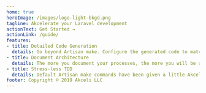 ```yaml
---
home: true
heroImage: /images/logo-light-bkgd.png
tagline: Akcelerate your Laravel development
actionText: Get Started →
actionLink: /guide/
features:
- title: Detailed Code Generation
  details: Go beyond Artisan make. Configure the generated code to match your development style.
- title: Document Architecture
  details: The more you document your processes, the more you will be able to speed up your development cycle.
- title: Stress-less TDD
  details: Default Artisan make commands have been given a little Akceli Spice!  Including default tests out of the box.
footer: Copyright © 2019 Akceli LLC
---
```

